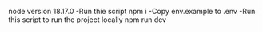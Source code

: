 node version 18.17.0
-Run thie script
npm i
-Copy env.example to .env
-Run this script to run the project locally
npm run dev